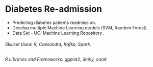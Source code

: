# Diabetes Re-admission

* Predicting diabetes patients readmission.
* Develop multiple Machine Learning models (SVM, Random Forest).
* Data Set - UCI Machine Learning Repository .

###### Skillset Used: R, Cassandra, Kafka, Spark.

###### R Libraries and Frameworks: ggplot2, Shiny, caret

